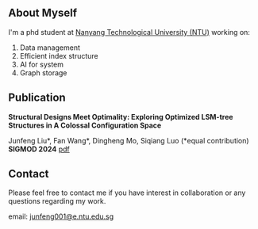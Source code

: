 ## About Myself

I'm a phd student at [Nanyang Technological University (NTU)](https://www.ntu.edu.sg/) working on:
1. Data management
2. Efficient index structure
3. AI for system
4. Graph storage

## Publication

**Structural Designs Meet Optimality: Exploring Optimized LSM-tree Structures in A Colossal Configuration Space**

Junfeng Liu\*, Fan Wang\*, Dingheng Mo, Siqiang Luo (*equal contribution) **SIGMOD 2024** [pdf](https://siqiangluo.com/docs/SIGMOD24_MOOSE_Camera___Junfeng___Fan.pdf)

## Contact
Please feel free to contact me if you have interest in collaboration or any questions regarding my work.

email: junfeng001@e.ntu.edu.sg
